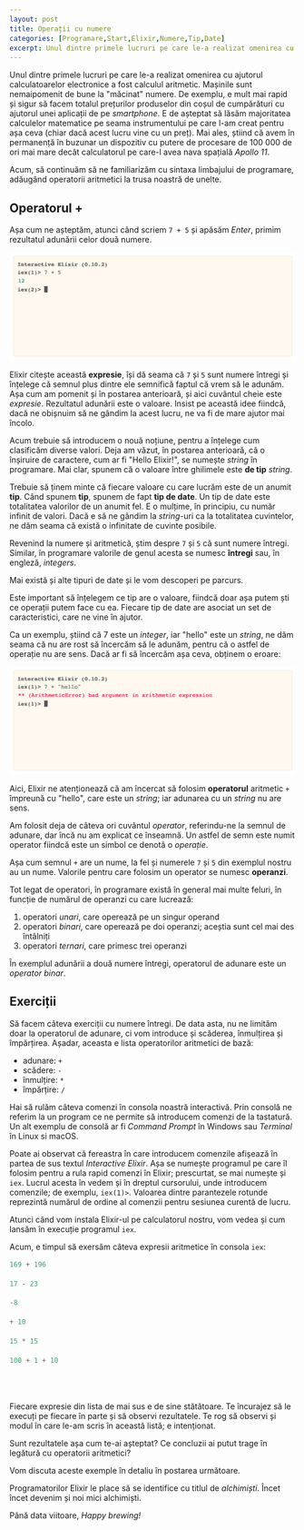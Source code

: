 ```yaml
---
layout: post
title: Operații cu numere
categories: [Programare,Start,Elixir,Numere,Tip,Date]
excerpt: Unul dintre primele lucruri pe care le-a realizat omenirea cu ajutorul calculatoarelor electronice a fost calculul aritmetic. Mașinile sunt nemaipomenit de bune la "măcinat" numere.
---
```


Unul dintre primele lucruri pe care le-a realizat omenirea cu ajutorul calculatoarelor electronice a fost calculul aritmetic. Mașinile sunt nemaipomenit de bune la "măcinat" numere. De exemplu, e mult mai rapid și sigur să facem totalul prețurilor produselor din coșul de cumpărături cu ajutorul unei aplicații de pe *smartphone*. E de așteptat să lăsăm majoritatea calculelor matematice pe seama instrumentului pe care l-am creat pentru așa ceva (chiar dacă acest lucru vine cu un preț). Mai ales, știind că avem în permanență în buzunar un dispozitiv cu putere de procesare de 100 000 de ori mai mare decât calculatorul pe care-l avea nava spațială *Apollo 11*.

Acum, să continuăm să ne familiarizăm cu sintaxa limbajului de programare, adăugând operatorii aritmetici la trusa noastră de unelte.

## Operatorul +

Așa cum ne așteptăm, atunci când scriem `7 + 5` și apăsăm *Enter*, primim rezultatul adunării celor două numere.

![Adunarea a două numere](/images/lesson-002/addition.png "Adunarea a două numere")

Elixir citește această __expresie__, își dă seama că `7` și `5` sunt numere întregi și înțelege că semnul plus dintre ele semnifică faptul că vrem să le adunăm. Așa cum am pomenit și în postarea anterioară, și aici cuvântul cheie este *expresie*. Rezultatul adunării este o valoare. Insist pe această idee fiindcă, dacă ne obișnuim să ne gândim la acest lucru, ne va fi de mare ajutor mai încolo.

Acum trebuie să introducem o nouă noțiune, pentru a înțelege cum clasificăm diverse valori. Deja am văzut, în postarea anterioară, că o înșiruire de caractere, cum ar fi "Hello Elixir!", se numește *string* în programare. Mai clar, spunem că o valoare între ghilimele este __de tip__ *string*.

Trebuie să ținem minte că fiecare valoare cu care lucrăm este de un anumit __tip__. Când spunem __tip__, spunem de fapt __tip de date__. Un tip de date este totalitatea valorilor de un anumit fel. E o mulțime, în principiu, cu număr infinit de valori. Dacă e să ne gândim la *string*-uri ca la totalitatea cuvintelor, ne dăm seama că există o infinitate de cuvinte posibile.

Revenind la numere și aritmetică, știm despre `7` și `5` că sunt numere întregi. Similar, în programare valorile de genul acesta se numesc __întregi__ sau, în engleză, *integers*.

Mai există și alte tipuri de date și le vom descoperi pe parcurs.

Este important să înțelegem ce tip are o valoare, fiindcă doar așa putem ști ce operații putem face cu ea. Fiecare tip de date are asociat un set de caracteristici, care ne vine în ajutor.

Ca un exemplu, știind că 7 este un *integer*, iar "hello" este un *string*, ne dăm seama că nu are rost să încercăm să le adunăm, pentru că o astfel de operație nu are sens. Dacă ar fi să încercăm așa ceva, obținem o eroare:

![Expresie aritmetică incorectă](/images/lesson-002/bad-argument-in-arithmetic-expression.png "Expresie aritmetică incorectă")

Aici, Elixir ne atenționează că am încercat să folosim __operatorul__ aritmetic `+` împreună cu "hello", care este un *string*; iar adunarea cu un *string* nu are sens.

Am folosit deja de câteva ori cuvântul *operator*, referindu-ne la semnul de adunare, dar încă nu am explicat ce înseamnă. Un astfel de semn este numit operator fiindcă este un simbol ce denotă o *operație*.

Așa cum semnul `+` are un nume, la fel și numerele `7` și `5` din exemplul nostru au un nume. Valorile pentru care folosim un operator se numesc __operanzi__.

Tot legat de operatori, în programare există în general mai multe feluri, în funcție de numărul de operanzi cu care lucrează:
1. operatori *unari*, care operează pe un singur operand
2. operatori *binari*, care operează pe doi operanzi; aceștia sunt cel mai des întâlniți
3. operatori *ternari*, care primesc trei operanzi

În exemplul adunării a două numere întregi, operatorul de adunare este un *operator binar*.

## Exerciții

Să facem câteva exerciții cu numere întregi. De data asta, nu ne limităm doar la operatorul de adunare, ci vom introduce și scăderea, înmulțirea și împărțirea.
Așadar, aceasta e lista operatorilor aritmetici de bază:

- adunare: `+`
- scădere: `-`
- înmulțire: `*`
- împărțire: `/`

Hai să rulăm câteva comenzi în consola noastră interactivă. Prin consolă ne referim la un program ce ne permite să introducem comenzi de la tastatură. Un alt exemplu de consolă ar fi *Command Prompt* în Windows sau *Terminal* în Linux si macOS.

Poate ai observat că fereastra în care introducem comenzile afișează în partea de sus textul *Interactive Elixir*. Așa se numește programul pe care îl folosim pentru a rula rapid comenzi în Elixir; prescurtat, se mai numește și `iex`. Lucrul acesta în vedem și în dreptul cursorului, unde introducem comenzile; de exemplu, `iex(1)>`. Valoarea dintre parantezele rotunde reprezintă numărul de ordine al comenzii pentru sesiunea curentă de lucru.

Atunci când vom instala Elixir-ul pe calculatorul nostru, vom vedea și cum lansăm în execuție programul `iex`.

Acum, e timpul să exersăm câteva expresii aritmetice în consola `iex`:

```elixir
169 + 196

17 - 23

-8

+ 10

15 * 15

100 + 1 + 10





```

Fiecare expresie din lista de mai sus e de sine stătătoare. Te încurajez să le execuți pe fiecare în parte și să observi rezultatele. Te rog să observi și modul în care le-am scris în această listă; e intenționat.

Sunt rezultatele așa cum te-ai așteptat? Ce concluzii ai putut trage în legătură cu operatorii aritmetici?

Vom discuta aceste exemple în detaliu în postarea următoare.

Programatorilor Elixir le place să se identifice cu titlul de *alchimiști*. Încet încet devenim și noi mici alchimiști.

Până data viitoare, *Happy brewing!*
